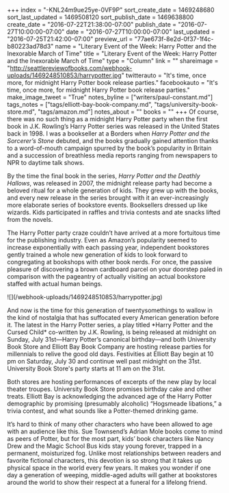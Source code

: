 +++
index = "-KNL24m9ue25ye-0VF9P"
sort_create_date = 1469248680
sort_last_updated = 1469508120
sort_publish_date = 1469638800
create_date = "2016-07-22T21:38:00-07:00"
publish_date = "2016-07-27T10:00:00-07:00"
date = "2016-07-27T10:00:00-07:00"
last_updated = "2016-07-25T21:42:00-07:00"
preview_url = "77ae673f-8e2d-0f37-1f4c-b80223ad78d3"
name = "Literary Event of the Week: Harry Potter and the Inexorable March of Time"
title = "Literary Event of the Week: Harry Potter and the Inexorable March of Time"
type = "Column"
link = ""
shareimage = "http://seattlereviewofbooks.com/webhook-uploads/1469248510853/harrypotter.jpg"
twitterauto = "It's time, once more, for midnight Harry Potter book release parties."
facebookauto = "It's time, once more, for midnight Harry Potter book release parties."
make_image_tweet = "True"
notes_byline = ["writers/paul-constant.md"]
tags_notes = ["tags/elliott-bay-book-company.md", "tags/university-book-store.md", "tags/amazon.md"]
notes_about = ""
books = ""
+++
Of course, there was no such thing as a midnight Harry Potter party when the first book in J.K. Rowling’s Harry Potter series was released in the United States back in 1998. I was a bookseller at a Borders when *Harry Potter and the Sorcerer’s Stone* debuted, and the books gradually gained attention thanks to a word-of-mouth campaign spurred by the book’s popularity in Britain and a succession of breathless media reports ranging from newspapers to NPR to daytime talk shows. 

By the time the final book in the series, *Harry Potter and the Deathly Hallows*, was released in 2007, the midnight release party had become a beloved ritual for a whole generation of kids. They grew up with the books, and every new release in the series brought with it an ever-increasingly more elaborate series of bookstore events. Booksellers dressed up like wizards. Kids participated in raffles and trivia contests and ate snacks lifted from the novels. 

The Harry Potter party craze couldn’t have arrived at a more fortuitous time for the publishing industry. Even as Amazon’s popularity seemed to increase exponentially with each passing year, independent bookstores gently trained a whole new generation of kids to look forward to congregating at bookshops with other book nerds. For once, the passive pleasure of discovering a brown cardboard parcel on your doorstep paled in comparison with the pageantry of actually visiting an actual bookstore staffed with actual human beings.

<p class="image-left">![](/webhook-uploads/1469248510853/harrypotter.jpg)</p>And now is the time for this generation of twentysomethings to wallow in the kind of nostalgia that has suffocated every American generation before it. The latest in the Harry Potter series, a play titled *Harry Potter and the Cursed Child* co-written by J.K. Rowling, is being released at midnight on Sunday, July 31st—Harry Potter’s canonical birthday—and both University Book Store and Elliott Bay Book Company are hosting release parties for millennials to relive the good old days. Festivities at Elliott Bay begin at 10 pm on Saturday, July 30 and continue well past midnight on the 31st. University Book Store's party starts at 11 am on the 31st.

Both stores are hosting performances of excerpts of the new play by local theater troupes. University Book Store promises birthday cake and other treats. Elliott Bay is acknowledging the advanced age of the Harry Potter demographic by promising (presumably alcoholic) “Hogsmeade libations,” a trivia contest, and what sounds like a Potter-themed drinking game.

It’s hard to think of many other characters who have been allowed to age with an audience like this. Sue Townsend’s Adrian Mole books come to mind as peers of Potter, but for the most part, kids’ book characters like Nancy Drew and the Magic School Bus kids stay young forever, trapped in a permanent, moisturized fog. Unlike most relationships between readers and favorite fictional characters, this devotion is so strong that it takes up physical space in the world every few years. It makes you wonder if one day a generation of weeping, middle-aged adults will gather at bookstores around the world to show their respect at a funeral for a lifelong friend.